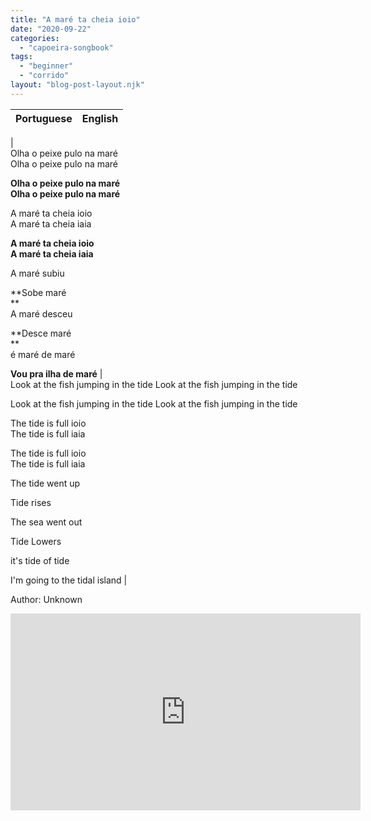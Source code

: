 ```yaml
---
title: "A maré ta cheia ioio"
date: "2020-09-22"
categories: 
  - "capoeira-songbook"
tags: 
  - "beginner"
  - "corrido"
layout: "blog-post-layout.njk"
---
```


| Portuguese | English |
| --- | --- |
|   
Olha o peixe pulo na maré  
Olha o peixe pulo na maré  
  
**Olha o peixe pulo na maré  
Olha o peixe pulo na maré**  
  
A maré ta cheia ioio  
A maré ta cheia iaia  
  
**A maré ta cheia ioio  
A maré ta cheia iaia**  
  
A maré subiu  
  
**Sobe maré  
**  
A maré desceu  
  
**Desce maré  
**  
é maré de maré  
  
**Vou pra ilha de maré** |   
Look at the fish jumping in the tide Look at the fish jumping in the tide  
  
Look at the fish jumping in the tide Look at the fish jumping in the tide  
  
The tide is full ioio  
The tide is full iaia  
  
The tide is full ioio  
The tide is full iaia  
  
The tide went up  
  
Tide rises  
  
The sea went out  
  
Tide Lowers  
  
it's tide of tide  
  
I'm going to the tidal island |

<figcaption>

Author: Unknown

</figcaption>

<iframe width="560" height="315" src="https://www.youtube.com/embed/PWHAXRHloHA" title="YouTube video player" frameborder="0" allow="accelerometer; autoplay; clipboard-write; encrypted-media; gyroscope; picture-in-picture" allowfullscreen></iframe>
